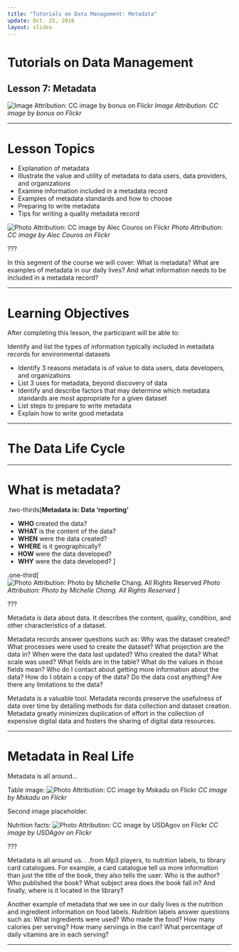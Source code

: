 ```yaml
---
title: "Tutorials on Data Management: Metadata"
update: Oct. 25, 2016
layout: slides
---
```


# Tutorials on Data Management
## Lesson 7: Metadata

![Image Attribution: CC image by bonus on Flickr](images/  )
  *Image Attribution: CC image by bonus on Flickr*

---

# Lesson Topics

* Explanation of metadata
* Illustrate the value and utility of metadata to data users, data providers, and organizations
* Examine information included in a metadata record
* Examples of metadata standards and how to choose
* Preparing to write metadata 
* Tips for writing a quality metadata record

![Photo Attribution: CC image by Alec Couros on Flickr](images/  )
  *Photo Attribution: CC image by Alec Couros on Flickr*

???

In this segment of the course we will cover:
What is metadata?
What are examples of metadata in our daily lives? 
And what information needs to be included in a metadata record?

---

# Learning Objectives

After completing this lesson, the participant will be able to: 

Identify and list the types of information typically included in metadata records for environmental datasets

* Identify 3 reasons metadata is of value to data users, data developers, and organizations
* List 3 uses for metadata, beyond discovery of data
* Identify and describe factors that may determine which metadata standards are most appropriate for a given dataset
* List steps to prepare to write metadata
* Explain how to write good metadata

---

# The Data Life Cycle

---

# What is metadata?

.two-thirds[**Metadata is: Data ‘reporting’**

* **WHO** created the data?
* **WHAT** is the content of the data?
* **WHEN** were the data created?
* **WHERE** is it geographically?
* **HOW** were the data developed?
* **WHY** were the data developed?
]

.one-third[![Photo Attribution: Photo by Michelle Chang. All Rights Reserved](images/  )
  *Photo Attribution: Photo by Michelle Chang. All Rights Reserved*
]

???

Metadata is data about data. It describes the content, quality, condition, and other characteristics of a dataset.  

Metadata records answer questions such as:
	Why was the dataset created?
	What processes were used to create the dataset?
	What projection are the data in?
	When were the data last updated?
	Who created the data?
	What scale was used?
	What fields are in the table?
	What do the values in those fields mean?
	Who do I contact about getting more information about the data?
	How do I obtain a copy of the data?
	Do the data cost anything?
	Are there any limitations to the data?

Metadata is a valuable tool. Metadata records preserve the usefulness of data over time by detailing methods for data collection and dataset creation. Metadata greatly minimizes duplication of effort in the collection of expensive digital data and fosters the sharing of digital data resources. 

---

# Metadata in Real Life

Metadata is all around...

Table image: ![Photo Attribution: CC image by Mskadu on Flickr](images/  )
  *CC image by Mskadu on Flickr*

Second image placeholder.

Nutrition facts: ![Photo Attribution: CC image by USDAgov on Flickr](images/  )
  *CC image by USDAgov on Flickr*

???

Metadata is all around us. . .from Mp3 players, to nutrition labels, to library card catalogues.
For example, a card catalogue tell us more information than just the title of the book, they also tells the user:
		Who is the author?
		Who published the book?
		What subject area does the book fall in?
		And finally, where is it located in the library? 

Another example of metadata that we see in our daily lives is the nutrition and ingredient information on food labels.
Nutrition labels answer questions such as: 
		What ingredients were used?
		Who made the food?
		How many calories per serving?
		How many servings in the can?
		What percentage of daily vitamins are in each serving?

---




